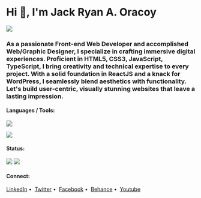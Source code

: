 # Hi 👋, I'm Jack Ryan A. Oracoy

![](https://visitcount.itsvg.in/api?id=jackryanoracoy&icon=0&color=0)

### As a passionate Front-end Web Developer and accomplished Web/Graphic Designer, I specialize in crafting immersive digital experiences. Proficient in HTML5, CSS3, JavaScript, TypeScript, I bring creativity and technical expertise to every project. With a solid foundation in ReactJS and a knack for WordPress, I seamlessly blend aesthetics with functionality. Let's build user-centric, visually stunning websites that leave a lasting impression.

#### Languages / Tools:</h4>

![](https://skillicons.dev/icons?i=html,css,js,ts,php,mysql,jquery,sass,react,nextjs,gatsbyjs,wordpress,bootstrap,tailwind,materialui,git,figma,ai,ps,xd)

![](https://github-readme-stats.vercel.app/api/top-langs?username=jackryanoracoy&show_icons=true&locale=en&layout=compact)

#### Status:

![](https://streak-stats.demolab.com?user=jackryanoracoy)
![](https://github-readme-stats.vercel.app/api?username=jackryanoracoy&theme=light&hide_border=false&include_all_commits=true&count_private=true)
<!-- ![](https://github-contributor-stats.vercel.app/api?username=jackryanoracoy&limit=5&theme=light&combine_all_yearly_contributions=true) -->

#### Connect:

[LinkedIn](https://linkedin.com/in/jackryanoracoy)&nbsp;&bull;&nbsp;
[Twitter](https://twitter.com/jackryanoracoy)&nbsp;&bull;&nbsp;
[Facebook](https://fb.com/jackryanoracoy)&nbsp;&bull;&nbsp;
[Behance](https://www.behance.net/jackryanor7dac)&nbsp;&bull;&nbsp;
[Youtube](https://www.youtube.com/c/jackrotech)
